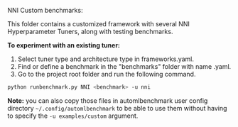 NNI Custom benchmarks:

This folder contains a customized framework with several NNI Hyperparameter Tuners, along with testing benchmarks.

**To experiment with an existing tuner:**

1. Select tuner type and architecture type in frameworks.yaml.
2. Find or define a benchmark in the "benchmarks" folder with name <benchmark>.yaml. 
3. Go to the project root folder and run the following command.

```bash
python runbenchmark.py NNI <benchmark> -u nni
```

**Note:**
 you can also copy those files in automlbenchmark user config directory `~/.config/automlbenchmark` to be able to use them without having to specify the `-u examples/custom` argument.
